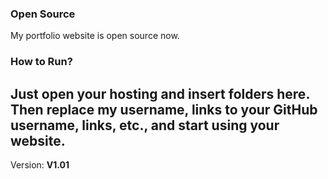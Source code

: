 ### Open Source
My portfolio website is open source now.

### How to Run?
Just open your hosting and insert folders here. Then replace my username, links to your GitHub username, links, etc., and start using your website.
---
Version: **V1.01**
